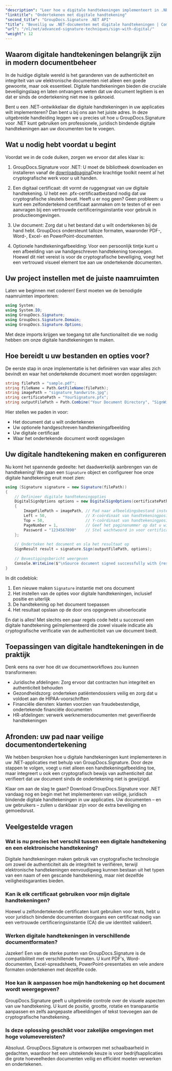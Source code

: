 ```yaml
---
"description": "Leer hoe u digitale handtekeningen implementeert in .NET-toepassingen met behulp van GroupDocs.Signature om de beveiliging van documenten te verbeteren, de authenticiteit te garanderen en te voldoen aan nalevingsvereisten."
"linktitle": "Ondertekenen met digitale handtekening"
"second_title": "GroupDocs.Signature .NET API"
"title": "Beveilig uw .NET-documenten met digitale handtekeningen | Complete gids"
"url": "/nl/net/advanced-signature-techniques/sign-with-digital/"
"weight": 12
---
```


## Waarom digitale handtekeningen belangrijk zijn in modern documentbeheer

In de huidige digitale wereld is het garanderen van de authenticiteit en integriteit van uw elektronische documenten niet alleen een goede gewoonte, maar ook essentieel. Digitale handtekeningen bieden die cruciale beveiligingslaag en laten ontvangers weten dat uw document legitiem is en dat er sinds de ondertekening niet mee is geknoeid.

Bent u een .NET-ontwikkelaar die digitale handtekeningen in uw applicaties wilt implementeren? Dan bent u bij ons aan het juiste adres. In deze uitgebreide handleiding leggen we u precies uit hoe u GroupDocs.Signature voor .NET kunt gebruiken om professionele, juridisch bindende digitale handtekeningen aan uw documenten toe te voegen.

## Wat u nodig hebt voordat u begint

Voordat we in de code duiken, zorgen we ervoor dat alles klaar is:

1. GroupDocs.Signature voor .NET: U moet de bibliotheek downloaden en installeren vanaf de [downloadpagina](https://releases.groupdocs.com/signature/net/)Deze krachtige toolkit neemt al het cryptografische werk voor u uit handen.

2. Een digitaal certificaat: dit vormt de ruggengraat van uw digitale handtekening. U hebt een .pfx-certificaatbestand nodig dat uw cryptografische sleutels bevat. Heeft u er nog geen? Geen probleem: u kunt een zelfondertekend certificaat aanmaken om te testen of er een aanvragen bij een vertrouwde certificeringsinstantie voor gebruik in productieomgevingen.

3. Uw document: Zorg dat u het bestand dat u wilt ondertekenen bij de hand hebt. GroupDocs ondersteunt talloze formaten, waaronder PDF-, Word-, Excel- en PowerPoint-documenten.

4. Optionele handtekeningafbeelding: Voor een persoonlijk tintje kunt u een afbeelding van uw handgeschreven handtekening toevoegen. Hoewel dit niet vereist is voor de cryptografische beveiliging, voegt het een vertrouwd visueel element toe aan uw ondertekende documenten.

## Uw project instellen met de juiste naamruimten

Laten we beginnen met coderen! Eerst moeten we de benodigde naamruimten importeren:

```csharp
using System;
using System.IO;
using GroupDocs.Signature;
using GroupDocs.Signature.Domain;
using GroupDocs.Signature.Options;
```

Met deze imports krijgen we toegang tot alle functionaliteit die we nodig hebben om onze digitale handtekeningen te maken.

## Hoe bereidt u uw bestanden en opties voor?

De eerste stap in onze implementatie is het definiëren van waar alles zich bevindt en waar het ondertekende document moet worden opgeslagen:

```csharp
string filePath = "sample.pdf";
string fileName = Path.GetFileName(filePath);
string imagePath = "signature_handwrite.jpg";
string certificatePath = "YourSignature.pfx";
string outputFilePath = Path.Combine("Your Document Directory", "SignWithDigital", fileName);
```

Hier stellen we paden in voor:
- Het document dat u wilt ondertekenen
- Uw optionele handgeschreven handtekeningafbeelding
- Uw digitale certificaat
- Waar het ondertekende document wordt opgeslagen

## Uw digitale handtekening maken en configureren

Nu komt het spannende gedeelte: het daadwerkelijk aanbrengen van de handtekening! We gaan een `Signature` object en configureer hoe onze digitale handtekening eruit moet zien:

```csharp
using (Signature signature = new Signature(filePath))
{
    // Definieer digitale handtekeningopties
    DigitalSignOptions options = new DigitalSignOptions(certificatePath)
    {
        ImageFilePath = imagePath, // Pad naar afbeeldingsbestand instellen (optioneel)
        Left = 50,                 // X-coördinaat van handtekeningpositie instellen
        Top = 50,                  // Y-coördinaat van handtekeningpositie instellen
        PageNumber = 1,            // Geef het paginanummer op dat u wilt ondertekenen
        Password = "1234567890"    // Stel wachtwoord in voor certificaat (indien vereist)
    };
    
    // Onderteken het document en sla het resultaat op
    SignResult result = signature.Sign(outputFilePath, options);
    
    // Bevestigingsbericht weergeven
    Console.WriteLine($"\nSource document signed successfully with {result.Succeeded.Count} signature(s).\nFile saved at {outputFilePath}.");
}
```

In dit codeblok:
1. Een nieuwe maken `Signature` instantie met ons document
2. Het instellen van de opties voor digitale handtekeningen, inclusief positie en uiterlijk
3. De handtekening op het document toepassen
4. Het resultaat opslaan op de door ons opgegeven uitvoerlocatie

En dat is alles! Met slechts een paar regels code hebt u succesvol een digitale handtekening geïmplementeerd die zowel visuele indicatie als cryptografische verificatie van de authenticiteit van uw document biedt.

## Toepassingen van digitale handtekeningen in de praktijk

Denk eens na over hoe dit uw documentworkflows zou kunnen transformeren:

- Juridische afdelingen: Zorg ervoor dat contracten hun integriteit en authenticiteit behouden
- Gezondheidszorg: onderteken patiëntendossiers veilig en zorg dat u voldoet aan de HIPAA-voorschriften
- Financiële diensten: klanten voorzien van fraudebestendige, ondertekende financiële documenten
- HR-afdelingen: verwerk werknemersdocumenten met geverifieerde handtekeningen

## Afronden: uw pad naar veilige documentondertekening

We hebben besproken hoe u digitale handtekeningen kunt implementeren in uw .NET-applicaties met behulp van GroupDocs.Signature. Door deze stappen te volgen, voegt u niet alleen een handtekeningafbeelding toe, maar integreert u ook een cryptografisch bewijs van authenticiteit dat verifieert dat uw document sinds de ondertekening niet is gewijzigd.

Klaar om aan de slag te gaan? Download GroupDocs.Signature voor .NET vandaag nog en begin met het implementeren van veilige, juridisch bindende digitale handtekeningen in uw applicaties. Uw documenten – en uw gebruikers – zullen u dankbaar zijn voor de extra beveiliging en gemoedsrust.

## Veelgestelde vragen

### Wat is nu precies het verschil tussen een digitale handtekening en een elektronische handtekening?
Digitale handtekeningen maken gebruik van cryptografische technologie om zowel de authenticiteit als de integriteit te verifiëren, terwijl elektronische handtekeningen eenvoudigweg kunnen bestaan uit het typen van een naam of een gescande handtekening, maar niet dezelfde veiligheidsgaranties bieden.

### Kan ik elk certificaat gebruiken voor mijn digitale handtekeningen?
Hoewel u zelfondertekende certificaten kunt gebruiken voor tests, hebt u voor juridisch bindende documenten doorgaans een certificaat nodig van een vertrouwde certificeringsinstantie (CA) die uw identiteit valideert.

### Werken digitale handtekeningen in verschillende documentformaten?
Jazeker! Een van de sterke punten van GroupDocs.Signature is de compatibiliteit met verschillende formaten. U kunt PDF's, Word-documenten, Excel-spreadsheets, PowerPoint-presentaties en vele andere formaten ondertekenen met dezelfde code.

### Hoe kan ik aanpassen hoe mijn handtekening op het document wordt weergegeven?
GroupDocs.Signature geeft u uitgebreide controle over de visuele aspecten van uw handtekening. U kunt de positie, grootte, rotatie en transparantie aanpassen en zelfs aangepaste afbeeldingen of tekst toevoegen aan de cryptografische handtekening.

### Is deze oplossing geschikt voor zakelijke omgevingen met hoge volumevereisten?
Absoluut. GroupDocs.Signature is ontworpen met schaalbaarheid in gedachten, waardoor het een uitstekende keuze is voor bedrijfsapplicaties die grote hoeveelheden documenten veilig en efficiënt moeten verwerken en ondertekenen.